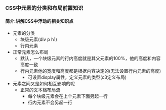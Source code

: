 ### CSS中元素的分类和布局前置知识

#### 简介:讲解CSS中浮动的相关知识点

- 元素的分类
  - 块级元素(div p h1)
  - 行内元素
- 正常元素怎么布局
  - 默认，一个块级元素的行内高度就是其父元素的100%，他的高度和内容高度一致
  - 行内元素他的宽度和高度都是根据内容决定的(无法设置行内元素的高度)
    - 可设置display属性，定义元素的类型(c3定义布局)
- 元素之间又是如何相互影响的呢
  - 正常的文本档布局流
    - 每个块级元素会在上个元素下面另起一行
    - 行内元素不会另起一行